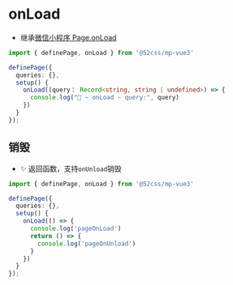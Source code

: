 # onLoad

* 继承[微信小程序 Page.onLoad](https://developers.weixin.qq.com/miniprogram/dev/reference/api/Page.html#onLoad-Object-query)

```ts
import { definePage, onLoad } from '@52css/mp-vue3'

definePage({
  queries: {},
  setup() {
    onLoad((query： Record<string, string | undefined>) => {
      console.log("🚀 ~ onLoad ~ query:", query)
    })
  }
});
```

## 销毁

* ✨ 返回函数，支持`onUnload`销毁

```ts
import { definePage, onLoad } from '@52css/mp-vue3'

definePage({
  queries: {},
  setup() {
    onLoad(() => {
      console.log('pageOnLoad')
      return () => {
        console.log('pageOnUnload')
      }
    })
  }
});
```